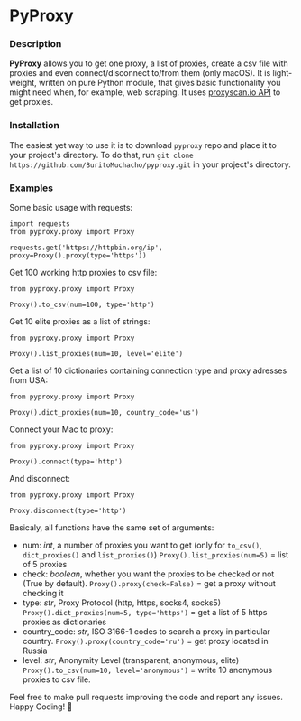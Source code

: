 # PyProxy
### Description
**PyProxy** allows you to get one proxy, a list of proxies, create a csv file with proxies and even connect/disconnect to/from them (only macOS). It is light-weight, written on pure Python module, that gives basic functionality you might need when, for example, web scraping. It uses [proxyscan.io API](https://www.proxyscan.io/api) to get proxies.

### Installation
The easiest yet way to use it is to download `pyproxy` repo and place it to your project's directory. 
To do that, run `git clone https://github.com/BuritoMuchacho/pyproxy.git` in your project's directory.

### Examples
Some basic usage with requests:
```
import requests
from pyproxy.proxy import Proxy

requests.get('https://httpbin.org/ip', proxy=Proxy().proxy(type='https'))
```
Get 100 working http proxies to csv file:
```
from pyproxy.proxy import Proxy

Proxy().to_csv(num=100, type='http')
```
Get 10 elite proxies as a list of strings:
```
from pyproxy.proxy import Proxy

Proxy().list_proxies(num=10, level='elite')
```
Get a list of 10 dictionaries containing connection type and proxy adresses from USA:
```
from pyproxy.proxy import Proxy

Proxy().dict_proxies(num=10, country_code='us')
```
Connect your Mac to proxy:
```
from pyproxy.proxy import Proxy

Proxy().connect(type='http')
```
And disconnect:
```
from pyproxy.proxy import Proxy

Proxy.disconnect(type='http')
```
Basicaly, all functions have the same set of arguments:
* num: *int*, a number of proxies you want to get (only for `to_csv()`, `dict_proxies()` and `list_proxies()`)
`Proxy().list_proxies(num=5)` = list of 5 proxies
* check: *boolean*, whether you want the proxies to be checked or not (True by default).
`Proxy().proxy(check=False)` = get a proxy without checking it
* type: *str*, Proxy Protocol (http, https, socks4, socks5)
`Proxy().dict_proxies(num=5, type='https')` = get a list of 5 https proxies as dictionaries
* country_code: *str*, ISO 3166-1 codes to search a proxy in particular country.
`Proxy().proxy(country_code='ru')` = get proxy located in Russia
* level: *str*, Anonymity Level (transparent, anonymous, elite)
`Proxy().to_csv(num=10, level='anonymous')` = write 10 anonymous proxies to csv file.

Feel free to make pull requests improving the code and report any issues. Happy Coding! 🐍